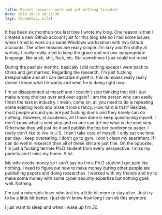 ```yaml
---
title: Recent research work and yet nothing finished
date: 2018-10-26 18:31:30
tags: [Academia, Life]
---
```


It has been six months since last time I wrote my blog. One reason is that I created a new Github account just for this blog site so I had some issues when I tried to work on a same Windows workstation with two Github accounts. The other reasons are really simple. I'm lazy and I'm shitty at writing. I really really tried to keep the grace and not use inappropriate language, like suck, shit, fuck, etc. But sometimes I just could not resist.

<!-- more -->

During the past six months, basically I did nothing except I went back to China and get married. Regarding the research, I'm just fucking irresponsible and all I can describe myself is, this dumbass really really doesn't know what he wants and what he is doing right now.

I'm so disappointed at myself and I couldn't stop thinking that did I just make wrong choices over and over again? I am the person who can easily finish the task in industry. I mean, come on, all you need to do is repeating some existing work and make it looks fancy. How hard is that? Besides, most people around you are just fucking dumb and they barely can do nothing. However, at academia, all I have done is keep questioning myself. I don't know what is next step and no one can tell me what is the next step. Otherwise they will just do it and publish the top tier conference paper. I really don't like to live in U.S. I can't take care of myself. I only eat one time per day. I keep overeating. I don't go to gym. I don't clean my apartment. If I can do well in research then all of these shit are just fine. On the opposite, I'm just a fucking terrible Ph.D student from every perspective. I miss my parents and I miss my home. A lot.

My wife needs money so I can't say no I'm a Ph.D student I get paid like nothing. I need to figure out how to make money during other people are publishing papers and doing researches. I worked with my friends and try to make some money with some cyber security expertise but nothing goes well. Nothing.

I'm just a miserable loser who just try a little bit more to stay alive. Just try to be a little bit better. I just don't know how long I can do this anymore.

I just want to sleep and when I wake up I'm 30.